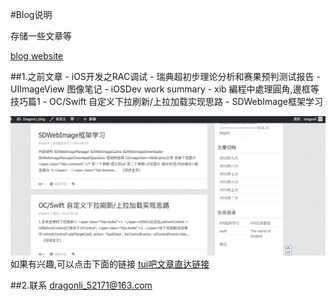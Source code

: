 #Blog说明

存储一些文章等
 
[blog website](http://devdragonli.github.io/)

##1.之前文章
	- iOS开发之RAC调试
	- 瑞典超初步理论分析和赛果预判测试报告
	- UIImageView 图像笔记
	- iOSDev work summary
	- xib 編程中處理圓角,邊框等技巧篇1
	- OC/Swift 自定义下拉刷新/上拉加载实现思路
	- SDWebImage框架学习

![之前部分博客](./assets/image/tui8.png)
			如果有兴趣,可以点击下面的链接
[tui吧文章直达链接](http://dragonli.tui8.com/)




##2.联系
 <dragonli_52171@163.com>   








